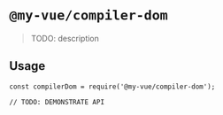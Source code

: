 # `@my-vue/compiler-dom`

> TODO: description

## Usage

```
const compilerDom = require('@my-vue/compiler-dom');

// TODO: DEMONSTRATE API
```
